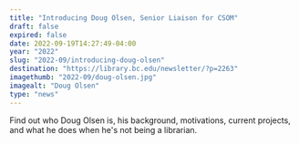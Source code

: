 ```yaml
---
title: "Introducing Doug Olsen, Senior Liaison for CSOM"
draft: false
expired: false
date: 2022-09-19T14:27:49-04:00
year: "2022"
slug: "2022-09/introducing-doug-olsen"
destination: "https://library.bc.edu/newsletter/?p=2263"
imagethumb: "2022-09/doug-olsen.jpg"
imagealt: "Doug Olsen"
type: "news"
---
```


Find out who Doug Olsen is, his background, motivations, current projects, and what he does when he's not being a librarian.